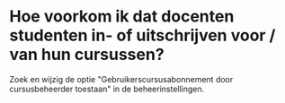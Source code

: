 # Hoe voorkom ik dat docenten studenten in- of uitschrijven voor / van hun cursussen?

Zoek en wijzig de optie "Gebruikerscursusabonnement door cursusbeheerder toestaan" in de beheerinstellingen.
